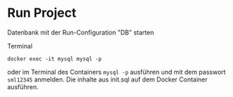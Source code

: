 # Run Project
Datenbank mit der Run-Configuration "DB" starten

Terminal
```shell
docker exec -it mysql mysql -p 
```
oder
im Terminal des Containers 
`mysql -p`
ausführen und mit dem passwort `sml12345` anmelden.
Die inhalte aus init.sql auf dem Docker Container ausführen.